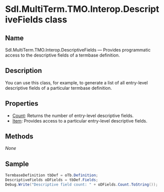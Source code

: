 # Sdl.MultiTerm.TMO.Interop.DescriptiveFields class

## Name

Sdl.MultiTerm.TMO.Interop.DescriptiveFields —  Provides programmatic access to the descriptive fields of a termbase definition.

## Description

You can use this class, for example, to generate a list of all entry-level descriptive fields of a particular termbase definition.

## Properties

* [Count](Sdl.MultiTerm.TMO.Interop.DescriptiveFields.Count.md): Returns the number of entry-level descriptive fields.
* [Item](Sdl.MultiTerm.TMO.Interop.DescriptiveFields.Item.md): Provides access to a particular entry-level descriptive fields.

## Methods
*None*

## Sample

```cs
TermbaseDefinition tbDef = oTb.Definition;
DescriptiveFields oDFields = tbDef.Fields;
Debug.Write("Descriptive field count: " + oDFields.Count.ToString());
```

